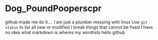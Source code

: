 # Dog_PoundPooperscpr
github made me do it....
I am just a plumber messing with linux
Use `git status` to list all new or modified 
I break things that cannot be fixed
I have no idea what markdown is
wheres my wordlists
hello github
